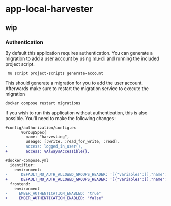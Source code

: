 # app-local-harvester

## wip

### Authentication

By default this application requires authentication. You can generate a migration to add a user account by using [mu-cli](https://github.com/mu-semtech/mu-cli) and running the included project script.

```sh
 mu script project-scripts generate-account
```

This should generate a migration for you to add the user account.
Afterwards make sure to restart the migration service to execute the migration

```sh
docker compose restart migrations
```

If you wish to run this application without authentication, this is also possible. You'll need to make the following changes:

```diff
#config/authorization/config.ex
       %GroupSpec{
         name: "harvesting",
         useage: [:write, :read_for_write, :read],
-        access: logged_in_user(),
+        access: %AlwaysAccessible{},
```

```diff
#docker-compose.yml
  identifier:
    environment:
-      DEFAULT_MU_AUTH_ALLOWED_GROUPS_HEADER: '[{"variables":[],"name":"public"},{"variables":[],"name":"clean"}]'
+      DEFAULT_MU_AUTH_ALLOWED_GROUPS_HEADER: '[{"variables":[],"name":"public"},{"variables":[],"name":"harvesting"}, {"variables":[],"name":"clean"}]'
  frontend:
    environment
-     EMBER_AUTHENTICATION_ENABLED: "true"
+     EMBER_AUTHENTICATION_ENABLED: "false"
```
